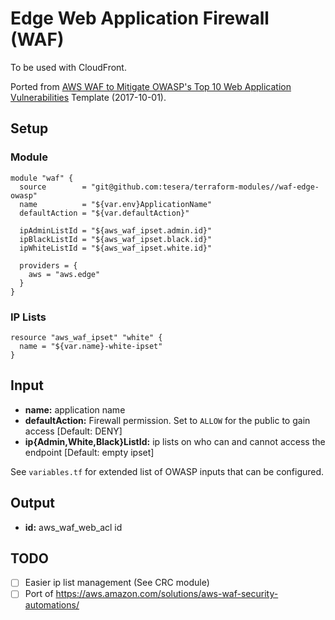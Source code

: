 # Edge Web Application Firewall (WAF)
To be used with CloudFront.

Ported from [AWS WAF to Mitigate OWASP's Top 10 Web Application Vulnerabilities](https://aws.amazon.com/about-aws/whats-new/2017/07/use-aws-waf-to-mitigate-owasps-top-10-web-application-vulnerabilities/) Template (2017-10-01).


## Setup

### Module
```hcl-terraform
module "waf" {
  source        = "git@github.com:tesera/terraform-modules//waf-edge-owasp"
  name          = "${var.env}ApplicationName"
  defaultAction = "${var.defaultAction}"

  ipAdminListId = "${aws_waf_ipset.admin.id}"
  ipBlackListId = "${aws_waf_ipset.black.id}"
  ipWhiteListId = "${aws_waf_ipset.white.id}"
  
  providers = {
    aws = "aws.edge"
  }
}
```

### IP Lists
```hcl-terraform
resource "aws_waf_ipset" "white" {
  name = "${var.name}-white-ipset"
}
```

## Input
- **name:** application name
- **defaultAction:** Firewall permission. Set to `ALLOW` for the public to gain access [Default: DENY]
- **ip{Admin,White,Black}ListId:** ip lists on who can and cannot access the endpoint [Default: empty ipset]

See `variables.tf` for extended list of OWASP inputs that can be configured.

## Output
- **id:** aws_waf_web_acl id

## TODO
- [ ] Easier ip list management (See CRC module)
- [ ] Port of https://aws.amazon.com/solutions/aws-waf-security-automations/
